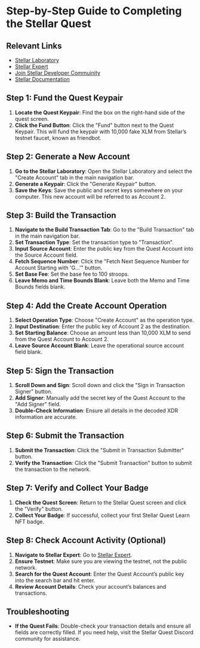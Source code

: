 # Step-by-Step Guide to Completing the Stellar Quest

## Relevant Links
- [Stellar Laboratory](https://www.stellar.org/laboratory/)
- [Stellar Expert](https://stellar.expert/)
- [Join Stellar Developer Commuinity](https://discord.com/invite/stellardev)
- [Stellar Documentation](https://developers.stellar.org/docs/)


## Step 1: Fund the Quest Keypair
1. **Locate the Quest Keypair**: Find the box on the right-hand side of the quest screen. 
2. **Click the Fund Button**: Click the "Fund" button next to the Quest Keypair. This will fund the keypair with 10,000 fake XLM from Stellar’s testnet faucet, known as friendbot.

## Step 2: Generate a New Account
1. **Go to the Stellar Laboratory**: Open the Stellar Laboratory and select the "Create Account" tab in the main navigation bar.
2. **Generate a Keypair**: Click the "Generate Keypair" button.
3. **Save the Keys**: Save the public and secret keys somewhere on your computer. This new account will be referred to as Account 2.

## Step 3: Build the Transaction
1. **Navigate to the Build Transaction Tab**: Go to the "Build Transaction" tab in the main navigation bar.
2. **Set Transaction Type**: Set the transaction type to "Transaction".
3. **Input Source Account**: Enter the public key from the Quest Account into the Source Account field.
4. **Fetch Sequence Number**: Click the "Fetch Next Sequence Number for Account Starting with 'G…'" button.
5. **Set Base Fee**: Set the base fee to 100 stroops.
6. **Leave Memo and Time Bounds Blank**: Leave both the Memo and Time Bounds fields blank.

## Step 4: Add the Create Account Operation
1. **Select Operation Type**: Choose "Create Account" as the operation type.
2. **Input Destination**: Enter the public key of Account 2 as the destination.
3. **Set Starting Balance**: Choose an amount less than 10,000 XLM to send from the Quest Account to Account 2.
4. **Leave Source Account Blank**: Leave the operational source account field blank.

## Step 5: Sign the Transaction
1. **Scroll Down and Sign**: Scroll down and click the "Sign in Transaction Signer" button.
2. **Add Signer**: Manually add the secret key of the Quest Account to the "Add Signer" field.
3. **Double-Check Information**: Ensure all details in the decoded XDR information are accurate.

## Step 6: Submit the Transaction
1. **Submit the Transaction**: Click the "Submit in Transaction Submitter" button.
2. **Verify the Transaction**: Click the "Submit Transaction" button to submit the transaction to the network.

## Step 7: Verify and Collect Your Badge
1. **Check the Quest Screen**: Return to the Stellar Quest screen and click the "Verify" button.
2. **Collect Your Badge**: If successful, collect your first Stellar Quest Learn NFT badge.

## Step 8: Check Account Activity (Optional)
1. **Navigate to Stellar Expert**: Go to [Stellar Expert](https://stellar.expert).
2. **Ensure Testnet**: Make sure you are viewing the testnet, not the public network.
3. **Search for the Quest Account**: Enter the Quest Account’s public key into the search bar and hit enter.
4. **Review Account Details**: Check your account’s balances and transactions.

## Troubleshooting
- **If the Quest Fails**: Double-check your transaction details and ensure all fields are correctly filled. If you need help, visit the Stellar Quest Discord community for assistance.
